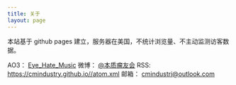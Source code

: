 ```yaml
---
title: 关于
layout: page
---
```


本站基于 github pages 建立，服务器在美国，不统计浏览量、不主动监测访客数据。

AO3： [Eye_Hate_Music](https://archiveofourown.org/users/Eye_Hate_Music)
微博： [@本质瘤友会](https://weibo.com/6266120422/)
RSS: <https://cmindustry.github.io//atom.xml>
邮箱： cmindustri@outlook.com
